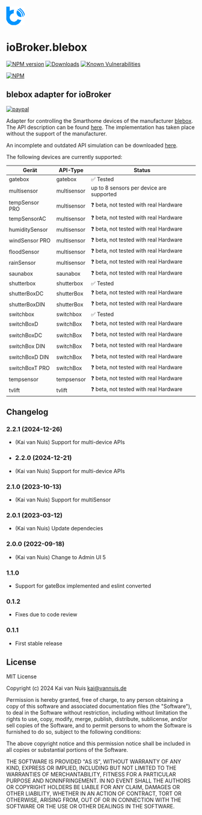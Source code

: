 ![Logo](admin/blebox.png)
# ioBroker.blebox

[![NPM version](http://img.shields.io/npm/v/iobroker.blebox.svg)](https://www.npmjs.com/package/iobroker.blebox)
[![Downloads](https://img.shields.io/npm/dm/iobroker.blebox.svg)](https://www.npmjs.com/package/iobroker.blebox)
[![Known Vulnerabilities](https://snyk.io/test/github/ka-vaNu/ioBroker.blebox/badge.svg)](https://snyk.io/test/github/ka-vaNu/ioBroker.blebox)

[![NPM](https://nodei.co/npm/iobroker.blebox.png?downloads=true)](https://nodei.co/npm/iobroker.blebox/)

## blebox adapter for ioBroker

[![paypal](https://www.paypalobjects.com/en_US/i/btn/btn_donateCC_LG.gif)](https://www.paypal.com/donate/?hosted_button_id=8JKRSMB8LS76S)

Adapter for controlling the Smarthome devices of the manufacturer [blebox](https://blebox.eu/). The API description can be found [here](https://technical.blebox.eu/). The implementation has taken place without the support of the manufacturer.

An incomplete and outdated API simulation can be downloaded [here](https://github.com/blebox/blebox-virtual-devices).

The following devices are currently supported:



| Gerät                | API-Type            | Status                                   |
|----------------------|---------------------|-----------------------------------------|
| gatebox              | gatebox             | ✅ Tested                                |
| multisensor          | multisensor         | up to 8 sensors per device are supported |
| tempSensor PRO       | multisensor         | ❓ beta, not tested with real Hardware   |
| tempSensorAC         | multisensor         | ❓ beta, not tested with real Hardware   |
| humiditySensor       | multisensor         | ❓ beta, not tested with real Hardware   |
| windSensor PRO       | multisensor         | ❓ beta, not tested with real Hardware   |
| floodSensor          | multisensor         | ❓ beta, not tested with real Hardware   |
| rainSensor           | multisensor         | ❓ beta, not tested with real Hardware   |
| saunabox             | saunabox            | ❓ beta, not tested with real Hardware   |
| shutterbox           | shutterbox          | ✅ Tested                                |
| shutterBoxDC         | shutterBox          | ❓ beta, not tested with real Hardware   |
| shutterBoxDIN        | shutterBox          | ❓ beta, not tested with real Hardware   |
| switchbox            | switchbox           | ✅ Tested                                |
| switchBoxD           | switchBox           | ❓ beta, not tested with real Hardware   |
| switchBoxDC          | switchBox           | ❓ beta, not tested with real Hardware   |
| switchBox DIN        | switchBox           | ❓ beta, not tested with real Hardware   |
| switchBoxD DIN       | switchBox           | ❓ beta, not tested with real Hardware   |
| switchBoxT PRO       | switchBox           | ❓ beta, not tested with real Hardware   |
| tempsensor           | tempsensor          | ❓ beta, not tested with real Hardware   |
| tvlift               | tvlift              | ❓ beta, not tested with real Hardware   |



## Changelog

<!--
    Placeholder for the next version:
    ### **WORK IN PROGRESS**
-->

### 2.2.1 (2024-12-26)

* (Kai van Nuis) Support for multi-device APIs
  
* ### 2.2.0 (2024-12-21)

* (Kai van Nuis) Support for multi-device APIs

### 2.1.0 (2023-10-13)

* (Kai van Nuis) Support for multiSensor

### 2.0.1 (2023-03-12)

* (Kai van Nuis) Update dependecies

### 2.0.0 (2022-09-18)

* (Kai van Nuis) Change to Admin UI 5

### 1.1.0

* Support for gateBox implemented and eslint converted

### 0.1.2

* Fixes due to code review
### 0.1.1

* First stable release

## License
MIT License

Copyright (c) 2024 Kai van Nuis <kai@vannuis.de>

Permission is hereby granted, free of charge, to any person obtaining a copy
of this software and associated documentation files (the "Software"), to deal
in the Software without restriction, including without limitation the rights
to use, copy, modify, merge, publish, distribute, sublicense, and/or sell
copies of the Software, and to permit persons to whom the Software is
furnished to do so, subject to the following conditions:

The above copyright notice and this permission notice shall be included in all
copies or substantial portions of the Software.

THE SOFTWARE IS PROVIDED "AS IS", WITHOUT WARRANTY OF ANY KIND, EXPRESS OR
IMPLIED, INCLUDING BUT NOT LIMITED TO THE WARRANTIES OF MERCHANTABILITY,
FITNESS FOR A PARTICULAR PURPOSE AND NONINFRINGEMENT. IN NO EVENT SHALL THE
AUTHORS OR COPYRIGHT HOLDERS BE LIABLE FOR ANY CLAIM, DAMAGES OR OTHER
LIABILITY, WHETHER IN AN ACTION OF CONTRACT, TORT OR OTHERWISE, ARISING FROM,
OUT OF OR IN CONNECTION WITH THE SOFTWARE OR THE USE OR OTHER DEALINGS IN THE
SOFTWARE.
